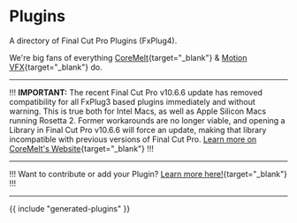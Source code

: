 # Plugins

A directory of Final Cut Pro Plugins (FxPlug4).

We're big fans of everything [CoreMelt](https://coremelt.com){target="_blank"} & [Motion VFX](https://www.motionvfx.com){target="_blank"} do.

---

!!!
**IMPORTANT:** The recent Final Cut Pro v10.6.6 update has removed compatibility for all FxPlug3 based plugins immediately and without warning. This is true both for Intel Macs, as well as Apple Silicon Macs running Rosetta 2. Former workarounds are no longer viable, and opening a Library in Final Cut Pro v10.6.6 will force an update, making that library incompatible with previous versions of Final Cut Pro.
[Learn more on CoreMelt's Website](https://coremelt.com/blogs/news/final-cut-pro-10-6-6-important-note-before-you-update){target="_blank"}
!!!

---

!!!
Want to contribute or add your Plugin? [Learn more here!](/contribute/){target="_blank"}
!!!

---

{{ include "generated-plugins" }}